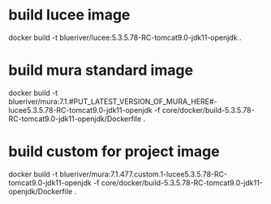 # build lucee image
docker build -t blueriver/lucee:5.3.5.78-RC-tomcat9.0-jdk11-openjdk .

# build mura standard image
docker build -t blueriver/mura:7.1.#PUT_LATEST_VERSION_OF_MURA_HERE#-lucee5.3.5.78-RC-tomcat9.0-jdk11-openjdk  -f core/docker/build-5.3.5.78-RC-tomcat9.0-jdk11-openjdk/Dockerfile .

# build custom for project image
docker build -t blueriver/mura:7.1.477.custom.1-lucee5.3.5.78-RC-tomcat9.0-jdk11-openjdk  -f core/docker/build-5.3.5.78-RC-tomcat9.0-jdk11-openjdk/Dockerfile .
